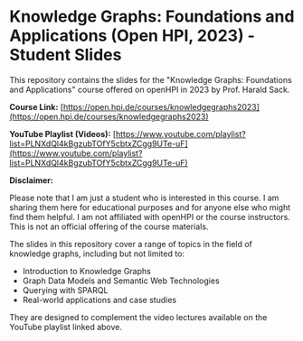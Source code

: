 # Knowledge Graphs: Foundations and Applications (Open HPI, 2023) - Student Slides

This repository contains the slides for the "Knowledge Graphs: Foundations and Applications" course offered on openHPI in 2023 by Prof. Harald Sack.

**Course Link:** [https://open.hpi.de/courses/knowledgegraphs2023](https://open.hpi.de/courses/knowledgegraphs2023)

**YouTube Playlist (Videos):** [https://www.youtube.com/playlist?list=PLNXdQl4kBgzubTOfY5cbtxZCgg9UTe-uF](https://www.youtube.com/playlist?list=PLNXdQl4kBgzubTOfY5cbtxZCgg9UTe-uF)

**Disclaimer:**

Please note that I am just a student who is interested in this course. I am sharing them here for educational purposes and for anyone else who might find them helpful. I am not affiliated with openHPI or the course instructors. This is not an official offering of the course materials.


The slides in this repository cover a range of topics in the field of knowledge graphs, including but not limited to:
- Introduction to Knowledge Graphs
- Graph Data Models and Semantic Web Technologies
- Querying with SPARQL
- Real-world applications and case studies

They are designed to complement the video lectures available on the YouTube playlist linked above.
